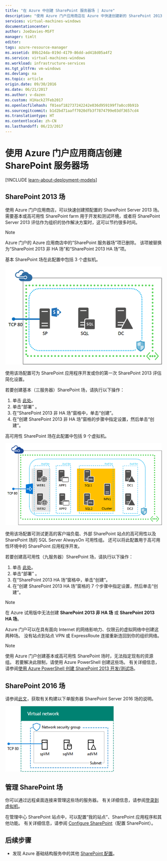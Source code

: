 ```yaml
---
title: "在 Azure 中创建 SharePoint 服务器场 | Azure"
description: "使用 Azure 门户应用商店在 Azure 中快速创建新的 SharePoint 2013 或 SharePoint 2016 场。"
services: virtual-machines-windows
documentationcenter: 
author: JoeDavies-MSFT
manager: timlt
editor: 
tags: azure-resource-manager
ms.assetid: 89b124da-019d-4179-86dd-ad418d05a4f2
ms.service: virtual-machines-windows
ms.workload: infrastructure-services
ms.tgt_pltfrm: vm-windows
ms.devlang: na
ms.topic: article
origin.date: 09/30/2016
ms.date: 06/21/2017
ms.author: v-dazen
ms.custom: H1Hack27Feb2017
ms.openlocfilehash: f01eaf182737242242e036d959199f7a8cc0b91b
ms.sourcegitcommit: b1d2bd71aaff7020dfb3f7874799e03df3657cd4
ms.translationtype: HT
ms.contentlocale: zh-CN
ms.lasthandoff: 06/23/2017
---
```

# <a name="create-sharepoint-server-farms-using-the-azure-portal-marketplace"></a>使用 Azure 门户应用商店创建 SharePoint 服务器场

[!INCLUDE [learn-about-deployment-models](../../../includes/learn-about-deployment-models-rm-include.md)]

## <a name="sharepoint-2013-farms"></a>SharePoint 2013 场
使用 Azure 门户应用商店，可以快速创建预配置的 SharePoint Server 2013 场。 需要基本或高可用性 SharePoint farm 用于开发和测试环境，或者将 SharePoint Server 2013 评估作为组织的协作解决方案时，这可以节约很多时间。

> [!NOTE]
> Azure 门户的 Azure 应用商店中的“SharePoint 服务器场”项已删除。 该项被替换为“SharePoint 2013 非 HA 场”和“SharePoint 2013 HA 场”项。
>
>

基本 SharePoint 场在此配置中包括 3 个虚拟机。

![sharepointfarm](./media/sharepoint-farm/Non-HAFarm.png)

使用该场配置可为 SharePoint 应用程序开发或你的第一次 SharePoint 2013 评估简化设置。

若要创建基本（三服务器）SharePoint 场，请执行以下操作：

1. 单击 [此处](https://azure.microsoft.com/marketplace/partners/sharepoint2013/sharepoint2013farmsharepoint2013-nonha/)。
2. 单击“部署” 。
3. 在“SharePoint 2013 非 HA 场”窗格中，单击“创建”。
4. 在“创建 SharePoint 2013 非 HA 场”窗格的步骤中指定设置，然后单击“创建”。

高可用性 SharePoint 场在此配置中包括 9 个虚拟机。

![sharepointfarm](./media/sharepoint-farm/HAFarm.png)

使用该场配置可测试更高的客户端负载、外部 SharePoint 站点的高可用性以及 SharePoint 场的 SQL Server AlwaysOn 可用性组。 还可以将此配置用于高可用性环境中的 SharePoint 应用程序开发。

若要创建高可用性（九服务器）SharePoint 场，请执行以下操作：

1. 单击 [此处](https://azure.microsoft.com/marketplace/partners/sharepoint2013/sharepoint2013farmsharepoint2013-ha/)。
2. 单击“部署” 。
3. 在“SharePoint 2013 HA 场”窗格中，单击“创建”。
4. 在“创建 SharePoint 2013 HA 场”窗格的 7 个步骤中指定设置，然后单击“创建”。

> [!NOTE]
> 在 Azure 试用版中无法创建 **SharePoint 2013 非 HA 场** 或 **SharePoint 2013 HA 场**。
>
>

Azure 门户可以在具有面向 Internet 的网络影响力、仅限云的虚拟网络中创建这两种场。 没有站点到站点 VPN 或 ExpressRoute 连接重新连回到你的组织网络。

> [!NOTE]
> 使用 Azure 门户创建基本或高可用性 SharePoint 场时，无法指定现有的资源组。 若要解决此限制，请使用 Azure PowerShell 创建这些场。 有关详细信息，请参阅[使用 Azure PowerShell 创建 SharePoint 2013 开发/测试场](https://technet.microsoft.com/library/mt743093.aspx#powershell)。
>
>

## <a name="sharepoint-2016-farms"></a>SharePoint 2016 场
请参阅[此文](https://technet.microsoft.com/library/mt723354.aspx)，获取有关构建以下单服务器 SharePoint Server 2016 场的说明。

![sharepointfarm](./media/sharepoint-farm/SP2016Farm.png)

## <a name="managing-the-sharepoint-farms"></a>管理 SharePoint 场
你可以通过远程桌面连接来管理这些场的服务器。 有关详细信息，请参阅[登录到虚拟机](quick-create-portal.md#connect-to-virtual-machine)。

在管理中心 SharePoint 站点中，可以配置“我的站点”、SharePoint 应用程序和其他功能。 有关详细信息，请参阅 [Configure SharePoint](http://technet.microsoft.com/library/ee836142.aspx)（配置 SharePoint）。

## <a name="next-steps"></a>后续步骤
* 发现 Azure 基础结构服务中的其他 [SharePoint 配置](https://technet.microsoft.com/library/dn635309.aspx)。

